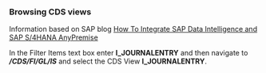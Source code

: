 ### Browsing CDS views

Information based on SAP blog [How To Integrate SAP Data Intelligence and SAP S/4HANA AnyPremise](https://blogs.sap.com/2020/05/27/how-to-integrate-sap-data-intelligence-and-sap-s-4hana-anypremise/)

In the Filter Items text box enter **I_JOURNALENTRY** and then navigate to ***/CDS/FI/GL/IS*** and select the CDS View **I_JOURNALENTRY**.

